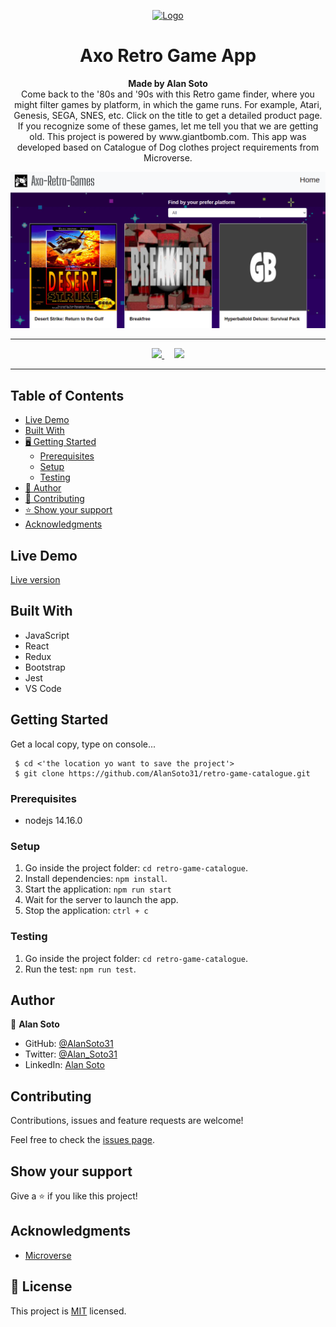 <p align="center">
  <a href="https://github.com/jcy2704/oop-ruby">
    <img src="https://res.cloudinary.com/growsurf-prod/image/upload/v1582211139/production/gnysw2objzekbagrqiax.png" alt="Logo" width="350" height="70">
  </a>
</p>

<h1 align="center">Axo Retro Game App</h1>

<p align="center">
  <strong>Made by Alan Soto</strong>
  <br>
   Come back to the '80s and '90s with this Retro game finder,  where you might filter games by platform, in which the game runs. For example, Atari, Genesis, SEGA, SNES, etc.  Click on the title to get a detailed product page. If you recognize some of these games, let me tell you that we are getting old. This project is powered by www.giantbomb.com. This app was developed based on Catalogue of Dog clothes project requirements from Microverse.
</p>

![screenshot](./public/screenshot.png)

<hr>

<p align="center">
  <a href="https://github.com/AlanSoto31/retro-game-catalogue/issues">
    <img src="https://img.shields.io/badge/REPORT%20A%20BUG-purple?style=for-the-badge">
  </a>
   ‎ ‎ ‎ ‎
  <a href="https://github.com/AlanSoto31/retro-game-catalogue/issues">
    <img src="https://img.shields.io/badge/Request%20a%20feature-purple?style=for-the-badge">
  </a>
</p>

<hr>


## Table of Contents

- [Live Demo](#Live-Demo)
- [Built With](#built-With)
- [🖥️ Getting Started](#getting-Started)
  - [Prerequisites](#prerequisites)
  - [Setup](#setup)
  - [Testing](#testing)
- [👥 Author](#author)
- [🤝 Contributing](#contributing)
- [⭐ Show your support](#show-your-support)
- [Acknowledgments](#acknowledgments)


## Live Demo

[Live version](https://axo-retro-games.herokuapp.com/)


## Built With

- JavaScript
- React
- Redux
- Bootstrap
- Jest
- VS Code


## Getting Started

Get a local copy, type on console...

````
 $ cd <'the location yo want to save the project'>
 $ git clone https://github.com/AlanSoto31/retro-game-catalogue.git
 ````


### Prerequisites

- nodejs 14.16.0


### Setup

1. Go inside the project folder: `cd retro-game-catalogue`.
2. Install dependencies: `npm install`.
4. Start the application: `npm run start`
5. Wait for the server to launch the app.
6. Stop the application: `ctrl + c`


### Testing

1. Go inside the project folder: `cd retro-game-catalogue`.
2. Run the test: `npm run test`.


## Author

👤 **Alan Soto**

- GitHub: [@AlanSoto31](https://github.com/AlanSoto31)
- Twitter: [@Alan_Soto31](https://twitter.com/Alan_Soto31)
- LinkedIn: [Alan Soto](https://www.linkedin.com/in/alan-soto-valle/)


## Contributing

Contributions, issues and feature requests are welcome!

Feel free to check the [issues page](https://github.com/AlanSoto31/retro-game-catalogue/issues).


## Show your support

Give a ⭐️ if you like this project!


## Acknowledgments

- [Microverse](https://www.microverse.org/)


## 📝 License

This project is [MIT](https://opensource.org/licenses/MIT) licensed.
